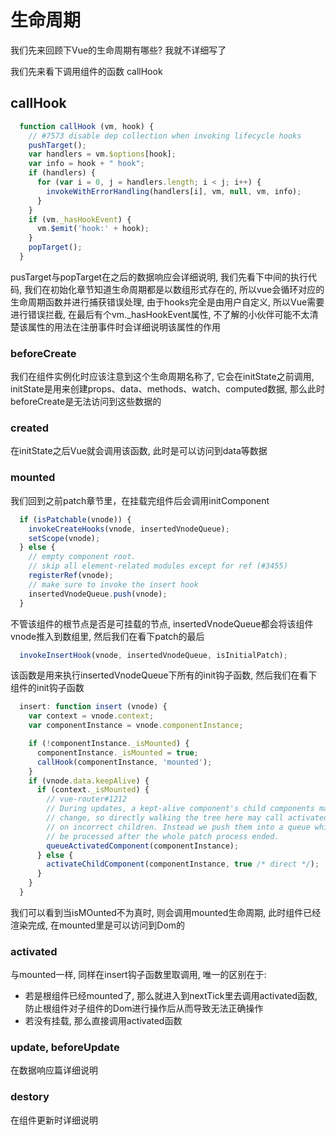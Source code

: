 <wx/>

# 生命周期
我们先来回顾下Vue的生命周期有哪些? 我就不详细写了

我们先来看下调用组件的函数 <font-bold>callHook</font-bold>
## callHook
```js
  function callHook (vm, hook) {
    // #7573 disable dep collection when invoking lifecycle hooks
    pushTarget();
    var handlers = vm.$options[hook];
    var info = hook + " hook";
    if (handlers) {
      for (var i = 0, j = handlers.length; i < j; i++) {
        invokeWithErrorHandling(handlers[i], vm, null, vm, info);
      }
    }
    if (vm._hasHookEvent) {
      vm.$emit('hook:' + hook);
    }
    popTarget();
  }
```
pusTarget与popTarget在之后的数据响应会详细说明, 我们先看下中间的执行代码, 我们在初始化章节知道生命周期都是以数组形式存在的, 所以vue会循环对应的生命周期函数并进行捕获错误处理, 由于hooks完全是由用户自定义, 所以Vue需要进行错误拦截, 在最后有个vm._hasHookEvent属性, 不了解的小伙伴可能不太清楚该属性的用法<font-bold>在注册事件时会详细说明该属性的作用</font-bold>
### beforeCreate
我们在组件实例化时应该注意到这个生命周期名称了, 它会在initState之前调用, initState是用来创建props、data、methods、watch、computed数据, 那么此时beforeCreate是无法访问到这些数据的

### created
在initState之后Vue就会调用该函数, 此时是可以访问到data等数据

### mounted
我们回到之前patch章节里，在挂载完组件后会调用initComponent
```js
  if (isPatchable(vnode)) {
    invokeCreateHooks(vnode, insertedVnodeQueue);
    setScope(vnode);
  } else {
    // empty component root.
    // skip all element-related modules except for ref (#3455)
    registerRef(vnode);
    // make sure to invoke the insert hook
    insertedVnodeQueue.push(vnode);
  }
```
不管该组件的根节点是否是可挂载的节点, insertedVnodeQueue都会将该组件vnode推入到数组里, 然后我们在看下patch的最后
```js
  invokeInsertHook(vnode, insertedVnodeQueue, isInitialPatch);
```
该函数是用来执行insertedVnodeQueue下所有的init钩子函数, 然后我们在看下组件的init钩子函数
```js
  insert: function insert (vnode) {
    var context = vnode.context;
    var componentInstance = vnode.componentInstance;

    if (!componentInstance._isMounted) {
      componentInstance._isMounted = true;
      callHook(componentInstance, 'mounted');
    }
    if (vnode.data.keepAlive) {
      if (context._isMounted) {
        // vue-router#1212
        // During updates, a kept-alive component's child components may
        // change, so directly walking the tree here may call activated hooks
        // on incorrect children. Instead we push them into a queue which will
        // be processed after the whole patch process ended.
        queueActivatedComponent(componentInstance);
      } else {
        activateChildComponent(componentInstance, true /* direct */);
      }
    }
  }
```
我们可以看到当isMOunted不为真时, 则会调用mounted生命周期, 此时组件已经渲染完成, 在mounted里是可以访问到Dom的

### activated
与mounted一样, 同样在insert钩子函数里取调用, 唯一的区别在于:
- 若是根组件已经mounted了, 那么就进入到nextTick里去调用activated函数, 防止根组件对子组件的Dom进行操作后从而导致无法正确操作
- 若没有挂载, 那么直接调用activated函数

### update, beforeUpdate
在数据响应篇详细说明

### destory
在组件更新时详细说明
